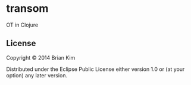 # transom
OT in Clojure

## License
Copyright © 2014 Brian Kim

Distributed under the Eclipse Public License either version 1.0 or (at
your option) any later version.
